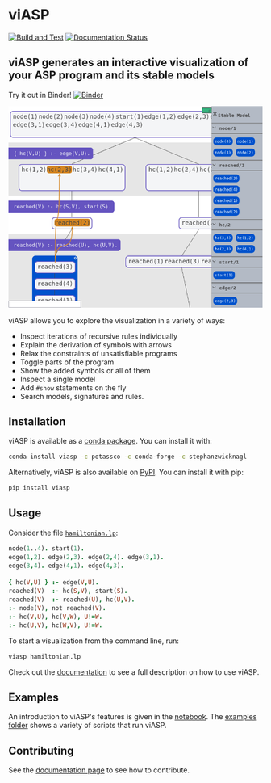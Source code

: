 # viASP

[![Build and Test](https://github.com/potassco/viasp/actions/workflows/build_and_test.yml/badge.svg?branch=main)](https://github.com/potassco/viasp/actions/workflows/build_and_test.yml) [![Documentation Status](https://readthedocs.org/projects/viasp/badge/?version=latest)](https://viasp.readthedocs.io/en/latest/?badge=latest)

## viASP generates an interactive visualization of your ASP program and its stable models

Try it out in Binder!
[![Binder](https://mybinder.org/badge_logo.svg)](https://mybinder.org/v2/gh/potassco/viasp/main?filepath=examples%2FIntroduction%20to%20viASP.ipynb)

![Example visualization](docs/img/header.png)

viASP allows you to explore the visualization in a variety of ways:

* Inspect iterations of recursive rules individually
* Explain the derivation of symbols with arrows
* Relax the constraints of unsatisfiable programs
* Toggle parts of the program
* Show the added symbols or all of them
* Inspect a single model
* Add `#show` statements on the fly
* Search models, signatures and rules.

## Installation

viASP is available as a [conda package](https://anaconda.org/stephanzwicknagl/viasp). You can install it with:

```bash
conda install viasp -c potassco -c conda-forge -c stephanzwicknagl
```

Alternatively, viASP is also available on [PyPI](https://pypi.org/project/viasp/). You can install it with pip:

```bash
pip install viasp
```

## Usage

Consider the file [`hamiltonian.lp`](https://github.com/potassco/viasp/blob/main/examples/hamiltonian.lp):

```prolog
node(1..4). start(1).
edge(1,2). edge(2,3). edge(2,4). edge(3,1).
edge(3,4). edge(4,1). edge(4,3). 

{ hc(V,U) } :- edge(V,U).
reached(V)  :- hc(S,V), start(S).
reached(V)  :- reached(U), hc(U,V).
:- node(V), not reached(V).
:- hc(V,U), hc(V,W), U!=W.
:- hc(U,V), hc(W,V), U!=W.
```

To start a visualization from the command line, run:

```bash
viasp hamiltonian.lp
```

Check out the [documentation](https://viasp.readthedocs.io/en/latest/) to see a full description on how to use viASP.

## Examples

An introduction to viASP's features is given in the [notebook](https://mybinder.org/v2/gh/stephanzwicknagl/viasp/main?filepath=examples%2FIntroduction%20to%20viASP.ipynb). The [examples folder](https://github.com/stephanzwicknagl/viasp/tree/main/examples) shows a variety of scripts that run viASP.

## Contributing

See the [documentation page](https://viasp.readthedocs.io/en/latest/viasp/contributing.html#contributing) to see how to contribute.
